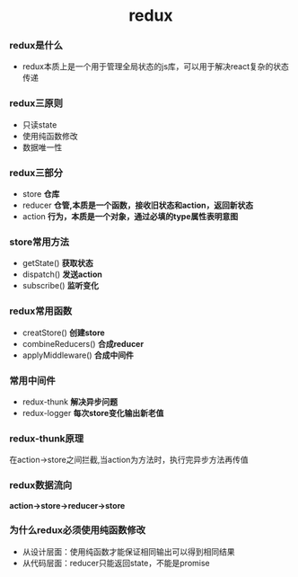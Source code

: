 # <div style="text-align: center">redux</div>

### redux是什么
+ redux本质上是一个用于管理全局状态的js库，可以用于解决react复杂的状态传递

### redux三原则
+ 只读state
+ 使用纯函数修改
+ 数据唯一性

### redux三部分
+ store **仓库**
+ reducer **仓管,本质是一个函数，接收旧状态和action，返回新状态**
+ action **行为，本质是一个对象，通过必填的type属性表明意图**

### store常用方法
+ getState() **获取状态**
+ dispatch() **发送action**
+ subscribe() **监听变化**

### redux常用函数
+ creatStore() **创建store**
+ combineReducers() **合成reducer**
+ applyMiddleware() **合成中间件**

### 常用中间件
+ redux-thunk **解决异步问题**
+ redux-logger **每次store变化输出新老值**

### redux-thunk原理
在action->store之间拦截,当action为方法时，执行完异步方法再传值

### redux数据流向
**action->store->reducer->store** 

### 为什么redux必须使用纯函数修改
+ 从设计层面：使用纯函数才能保证相同输出可以得到相同结果
+ 从代码层面：reducer只能返回state，不能是promise